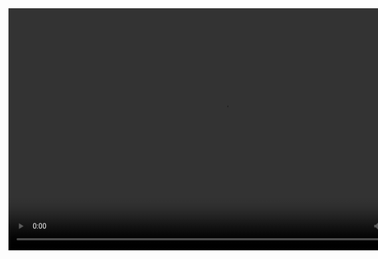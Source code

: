 <video width="852" height="480" controls="controls">
  <source src="https://github.com/FormulaCraftOne/.github/releases/download/fileshare/2023-05-08 23-54-19" type="video/mp4">
</video>
